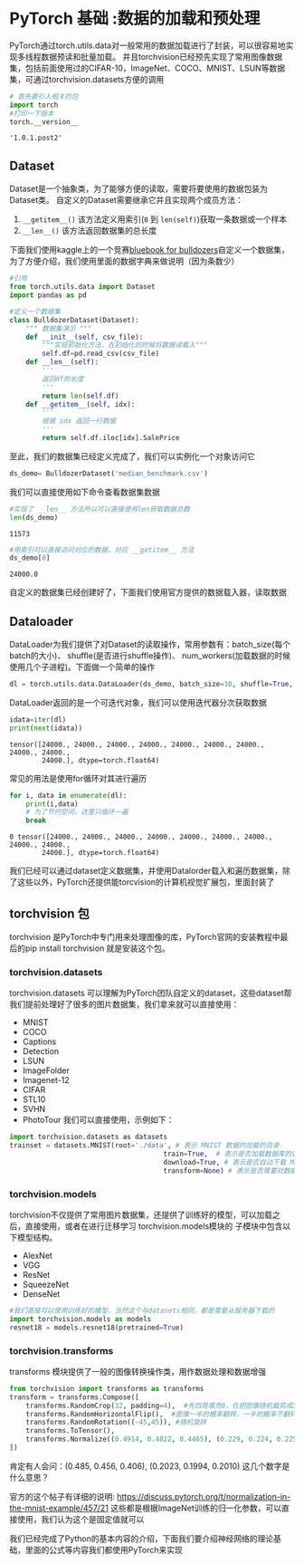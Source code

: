 # PyTorch 基础 :数据的加载和预处理
PyTorch通过torch.utils.data对一般常用的数据加载进行了封装，可以很容易地实现多线程数据预读和批量加载。
并且torchvision已经预先实现了常用图像数据集，包括前面使用过的CIFAR-10，ImageNet、COCO、MNIST、LSUN等数据集，可通过torchvision.datasets方便的调用


```python
# 首先要引入相关的包
import torch
#打印一下版本
torch.__version__
```




    '1.0.1.post2'



## Dataset
Dataset是一个抽象类，为了能够方便的读取，需要将要使用的数据包装为Dataset类。
自定义的Dataset需要继承它并且实现两个成员方法：
1. `__getitem__()` 该方法定义用索引(`0` 到 `len(self)`)获取一条数据或一个样本
2. `__len__()` 该方法返回数据集的总长度

下面我们使用kaggle上的一个竞赛[bluebook for bulldozers](https://www.kaggle.com/c/bluebook-for-bulldozers/data)自定义一个数据集，为了方便介绍，我们使用里面的数据字典来做说明（因为条数少）


```python
#引用
from torch.utils.data import Dataset
import pandas as pd
```


```python
#定义一个数据集
class BulldozerDataset(Dataset):
    """ 数据集演示 """
    def __init__(self, csv_file):
        """实现初始化方法，在初始化的时候将数据读载入"""
        self.df=pd.read_csv(csv_file)
    def __len__(self):
        '''
        返回df的长度
        '''
        return len(self.df)
    def __getitem__(self, idx):
        '''
        根据 idx 返回一行数据
        '''
        return self.df.iloc[idx].SalePrice
```

至此，我们的数据集已经定义完成了，我们可以实例化一个对象访问它


```python
ds_demo= BulldozerDataset('median_benchmark.csv')
```

我们可以直接使用如下命令查看数据集数据



```python
#实现了 __len__ 方法所以可以直接使用len获取数据总数
len(ds_demo)
```




    11573




```python
#用索引可以直接访问对应的数据，对应 __getitem__ 方法
ds_demo[0]
```




    24000.0



自定义的数据集已经创建好了，下面我们使用官方提供的数据载入器，读取数据
## Dataloader
DataLoader为我们提供了对Dataset的读取操作，常用参数有：batch_size(每个batch的大小)、 shuffle(是否进行shuffle操作)、 num_workers(加载数据的时候使用几个子进程)。下面做一个简单的操作


```python
dl = torch.utils.data.DataLoader(ds_demo, batch_size=10, shuffle=True, num_workers=0)
```

DataLoader返回的是一个可迭代对象，我们可以使用迭代器分次获取数据


```python
idata=iter(dl)
print(next(idata))
```

    tensor([24000., 24000., 24000., 24000., 24000., 24000., 24000., 24000., 24000.,
            24000.], dtype=torch.float64)
    

常见的用法是使用for循环对其进行遍历


```python
for i, data in enumerate(dl):
    print(i,data)
    # 为了节约空间，这里只循环一遍
    break
```

    0 tensor([24000., 24000., 24000., 24000., 24000., 24000., 24000., 24000., 24000.,
            24000.], dtype=torch.float64)
    

我们已经可以通过dataset定义数据集，并使用Datalorder载入和遍历数据集，除了这些以外，PyTorch还提供能torcvision的计算机视觉扩展包，里面封装了
## torchvision 包
torchvision 是PyTorch中专门用来处理图像的库，PyTorch官网的安装教程中最后的pip install torchvision 就是安装这个包。

### torchvision.datasets
torchvision.datasets 可以理解为PyTorch团队自定义的dataset，这些dataset帮我们提前处理好了很多的图片数据集，我们拿来就可以直接使用：
- MNIST
- COCO
- Captions
- Detection
- LSUN
- ImageFolder
- Imagenet-12
- CIFAR
- STL10
- SVHN
- PhotoTour
我们可以直接使用，示例如下：


```python
import torchvision.datasets as datasets
trainset = datasets.MNIST(root='./data', # 表示 MNIST 数据的加载的目录
                                      train=True,  # 表示是否加载数据库的训练集，false的时候加载测试集
                                      download=True, # 表示是否自动下载 MNIST 数据集
                                      transform=None) # 表示是否需要对数据进行预处理，none为不进行预处理

```

### torchvision.models
torchvision不仅提供了常用图片数据集，还提供了训练好的模型，可以加载之后，直接使用，或者在进行迁移学习
torchvision.models模块的 子模块中包含以下模型结构。
- AlexNet
- VGG
- ResNet
- SqueezeNet
- DenseNet


```python
#我们直接可以使用训练好的模型，当然这个与datasets相同，都是需要从服务器下载的
import torchvision.models as models
resnet18 = models.resnet18(pretrained=True)
```

### torchvision.transforms
transforms 模块提供了一般的图像转换操作类，用作数据处理和数据增强


```python
from torchvision import transforms as transforms
transform = transforms.Compose([
    transforms.RandomCrop(32, padding=4),  #先四周填充0，在把图像随机裁剪成32*32
    transforms.RandomHorizontalFlip(),  #图像一半的概率翻转，一半的概率不翻转
    transforms.RandomRotation((-45,45)), #随机旋转
    transforms.ToTensor(),
    transforms.Normalize((0.4914, 0.4822, 0.4465), (0.229, 0.224, 0.225)), #R,G,B每层的归一化用到的均值和方差
])
```

肯定有人会问：(0.485, 0.456, 0.406), (0.2023, 0.1994, 0.2010) 这几个数字是什么意思？

官方的这个帖子有详细的说明:
https://discuss.pytorch.org/t/normalization-in-the-mnist-example/457/21
这些都是根据ImageNet训练的归一化参数，可以直接使用，我们认为这个是固定值就可以

我们已经完成了Python的基本内容的介绍，下面我们要介绍神经网络的理论基础，里面的公式等内容我们都使用PyTorch来实现


```python

```

